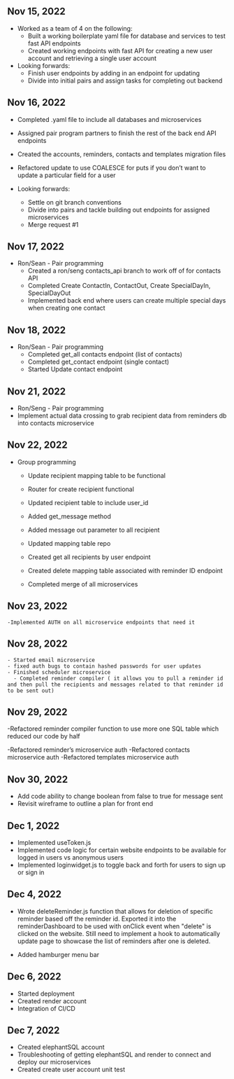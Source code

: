 ## Nov 15, 2022

- Worked as a team of 4 on the following:
  - Built a working boilerplate yaml file for database and services to test fast API endpoints
  - Created working endpoints with fast API for creating a new user account and retrieving a single user account
- Looking forwards:
  - Finish user endpoints by adding in an endpoint for updating
  - Divide into initial pairs and assign tasks for completing out backend

## Nov 16, 2022

- Completed .yaml file to include all databases and microservices
- Assigned pair program partners to finish the rest of the back end API endpoints
- Created the accounts, reminders, contacts and templates migration files
- Refactored update to use COALESCE for puts if you don’t want to update a particular field for a user

- Looking forwards:
  - Settle on git branch conventions
  - Divide into pairs and tackle building out endpoints for assigned microservices
  - Merge request #1

## Nov 17, 2022

- Ron/Sean - Pair programming
  - Created a ron/seng contacts_api branch to work off of for contacts API
  - Completed Create ContactIn, ContactOut, Create SpecialDayIn, SpecialDayOut
  - Implemented back end where users can create multiple special days when creating one contact

## Nov 18, 2022

- Ron/Sean - Pair programming
  - Completed get_all contacts endpoint (list of contacts)
  - Completed get_contact endpoint (single contact)
  - Started Update contact endpoint

## Nov 21, 2022

- Ron/Seng - Pair programming
- Implement actual data crossing to grab recipient data from reminders db into contacts microservice

## Nov 22, 2022

- Group programming

  - Update recipient mapping table to be functional

  - Router for create recipient functional

  - Updated recipient table to include user_id

  - Added get_message method

  - Added message out parameter to all recipient

  - Updated mapping table repo

  - Created get all recipients by user endpoint

  - Created delete mapping table associated with reminder ID endpoint

  - Completed merge of all microservices

## Nov 23, 2022

    -Implemented AUTH on all microservice endpoints that need it

## Nov 28, 2022

    - Started email microservice
    - fixed auth bugs to contain hashed passwords for user updates
    - Finished scheduler microservice
      - Completed reminder compiler ( it allows you to pull a reminder id and then pull the recipients and messages related to that reminder id to be sent out)

## Nov 29, 2022

-Refactored reminder compiler function to use more one SQL table which reduced our code by half

-Refactored reminder’s microservice auth
-Refactored contacts microservice auth
-Refactored templates microservice auth

## Nov 30, 2022

- Add code ability to change boolean from false to true for message sent
- Revisit wireframe to outline a plan for front end

## Dec 1, 2022

- Implemented useToken.js
- Implemented code logic for certain website endpoints to be available for logged in users vs anonymous users
- Implemented loginwidget.js to toggle back and forth for users to sign up or sign in

## Dec 4, 2022

- Wrote deleteReminder.js function that allows for deletion of specific reminder based off the reminder id. Exported it into the reminderDashboard to be used with onClick event when "delete" is clicked on the website. Still need to implement a hook to automatically update page to showcase the list of reminders after one is deleted.

- Added hamburger menu bar

## Dec 6, 2022

- Started deployment
- Created render account
- Integration of CI/CD

## Dec 7, 2022

- Created elephantSQL account
- Troubleshooting of getting elephantSQL and render to connect and deploy our microservices
- Created create user account unit test
